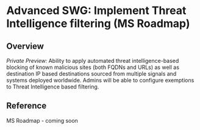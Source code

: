 ﻿# Advanced SWG: Implement Threat Intelligence filtering (MS Roadmap)
 
## Overview

*Private Preview:*  Ability to apply automated threat intelligence-based blocking of known malicious sites (both FQDNs and URLs) as well as destination IP based destinations sourced from multiple signals and systems deployed worldwide. Admins will be able to configure exemptions to Threat Intelligence based filtering.

## Reference

MS Roadmap - coming soon
